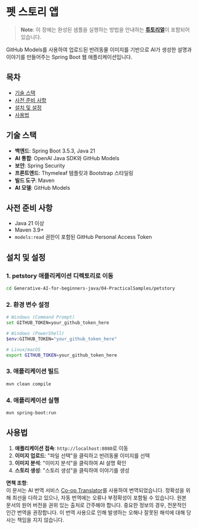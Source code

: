 <!--
CO_OP_TRANSLATOR_METADATA:
{
  "original_hash": "69dffd84127360d3f9446b89de471abe",
  "translation_date": "2025-07-21T16:51:56+00:00",
  "source_file": "04-PracticalSamples/petstory/README.md",
  "language_code": "ko"
}
-->
# 펫 스토리 앱

>**Note**: 이 장에는 완성된 샘플을 실행하는 방법을 안내하는 [**튜토리얼**](./TUTORIAL.md)이 포함되어 있습니다.

GitHub Models를 사용하여 업로드된 반려동물 이미지를 기반으로 AI가 생성한 설명과 이야기를 만들어주는 Spring Boot 웹 애플리케이션입니다.

## 목차

- [기술 스택](../../../../04-PracticalSamples/petstory)
- [사전 준비 사항](../../../../04-PracticalSamples/petstory)
- [설치 및 설정](../../../../04-PracticalSamples/petstory)
- [사용법](../../../../04-PracticalSamples/petstory)

## 기술 스택

- **백엔드**: Spring Boot 3.5.3, Java 21
- **AI 통합**: OpenAI Java SDK와 GitHub Models
- **보안**: Spring Security
- **프론트엔드**: Thymeleaf 템플릿과 Bootstrap 스타일링
- **빌드 도구**: Maven
- **AI 모델**: GitHub Models

## 사전 준비 사항

- Java 21 이상
- Maven 3.9+
- `models:read` 권한이 포함된 GitHub Personal Access Token

## 설치 및 설정

### 1. petstory 애플리케이션 디렉토리로 이동
```bash
cd Generative-AI-for-beginners-java/04-PracticalSamples/petstory
```

### 2. 환경 변수 설정
   ```bash
   # Windows (Command Prompt)
   set GITHUB_TOKEN=your_github_token_here
   
   # Windows (PowerShell)
   $env:GITHUB_TOKEN="your_github_token_here"
   
   # Linux/macOS
   export GITHUB_TOKEN=your_github_token_here
   ```

### 3. 애플리케이션 빌드
```bash
mvn clean compile
```

### 4. 애플리케이션 실행
```bash
mvn spring-boot:run
```

## 사용법

1. **애플리케이션 접속**: `http://localhost:8080`로 이동
2. **이미지 업로드**: "파일 선택"을 클릭하고 반려동물 이미지를 선택
3. **이미지 분석**: "이미지 분석"을 클릭하여 AI 설명 확인
4. **스토리 생성**: "스토리 생성"을 클릭하여 이야기를 생성

**면책 조항**:  
이 문서는 AI 번역 서비스 [Co-op Translator](https://github.com/Azure/co-op-translator)를 사용하여 번역되었습니다. 정확성을 위해 최선을 다하고 있으나, 자동 번역에는 오류나 부정확성이 포함될 수 있습니다. 원본 문서의 원어 버전을 권위 있는 출처로 간주해야 합니다. 중요한 정보의 경우, 전문적인 인간 번역을 권장합니다. 이 번역 사용으로 인해 발생하는 오해나 잘못된 해석에 대해 당사는 책임을 지지 않습니다.